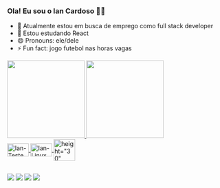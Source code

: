 ### Ola! Eu sou o Ian Cardoso 🙋‍♂️
- 🔭 Atualmente estou em busca de emprego  como full stack developer
- 🌱 Estou estudando React
- 😄 Pronouns: ele/dele
- ⚡ Fun fact: jogo futebol nas horas vagas  

<div>
  <a href="https://github.com/iancardoso">
  <img height="180em" src="https://github-readme-stats.vercel.app/api?username=iancardoso&show_icons=true&theme=dark&include_all_commits=true&count_private=true"/>
  <img height="180em" src="https://github-readme-stats.vercel.app/api/top-langs/?username=iancardoso&layout=compact&langs_count=7&theme=dark"/>
</div>
  
  <img align="center" alt="Ian-Teste" height="30" width="50" src="https://cdn.jsdelivr.net/gh/devicons/devicon/icons/jenkins/jenkins-original.svg">
  <img align="center" alt="Ian-Linux" height="30" width="50"src="https://cdn.jsdelivr.net/gh/devicons/devicon/icons/linux/linux-original.svg">
  <img align="center" alt= height="30" width="50"
  <img align="center" alt= height="30" width="50" 
  <img align="center" alt= height="30" width="50"
  <img align="center" alt= height="30" width="40"
  <img align="center" alt= height="30" width="50" 
  <img align="right"  alt= height="350" width="320" 
</div>

##

<div>
  <a href="" target="_blank"><img src="https://img.shields.io/badge/-Instagram-%23E4405F?style=for-the-badge&logo=instagram&logoColor=white" target="_blank"></a>
 <a href="" target="_blank"><img src="https://img.shields.io/badge/Discord-7289DA?style=for-the-badge&logo=discord&logoColor=white" target="_blank"></a> 
  <a href = "email: iansscardoso@gmail.com"><img src="https://img.shields.io/badge/-Gmail-%23333?style=for-the-badge&logo=gmail&logoColor=white" target="_blank"></a>
  <a href="" target="_blank"><img src="https://img.shields.io/badge/-LinkedIn-%230077B5?style=for-the-badge&logo=linkedin&logoColor=white" target="_blank"></a>
  
